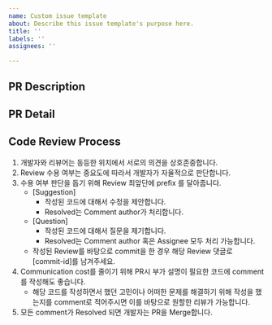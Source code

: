 ```yaml
---
name: Custom issue template
about: Describe this issue template's purpose here.
title: ''
labels: ''
assignees: ''

---
```


## PR Description

<!--  생성된 PR을 기준으로 어떤 주요 기능들이 구현되어 있는지 간략하게 작성해주세요  ex) 로그인 페이지 구현, 특정 컴포넌트 구현 -->

## PR Detail

<!--  중점적으로 코드리뷰를 진행하고 싶은 부분들이 있다면 따로 작성해주세요. 따로 코드리뷰를 진행하는 도중에 디테일한 부분들을 작성해주셔도 됩니다.  -->

## Code Review Process

1. 개발자와 리뷰어는 동등한 위치에서 서로의 의견을 상호존중합니다.
2. Review 수용 여부는 중요도에 따라서 개발자가 자율적으로 판단합니다.
3. 수용 여부 판단을 돕기 위해 Review 최앞단에 prefix 를 달아줍니다.
   - [Suggestion]
     - 작성된 코드에 대해서 수정을 제안합니다.
     - Resolved는 Comment author가 처리합니다.
   - [Question]
     - 작성된 코드에 대해서 질문을 제기합니다.
     - Resolved는 Comment author 혹은 Assignee 모두 처리 가능합니다.
   - 작성된 Review를 바탕으로 commit을 한 경우 해당 Review 댓글로 [commit-id]를 남겨주세요.
4. Communication cost를 줄이기 위해 PR시 부가 설명이 필요한 코드에 comment를 작성해도 좋습니다.
   - 해당 코드를 작성하면서 했던 고민이나 어떠한 문제를 해결하기 위해 작성을 했는지를 comment로 적어주시면 이를 바탕으로 원할한 리뷰가 가능합니다.
5. 모든 comment가 Resolved 되면 개발자는 PR을 Merge합니다.
